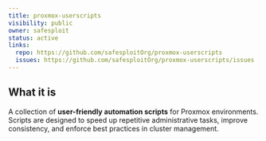 ```yaml
---
title: proxmox-userscripts
visibility: public
owner: safesploit
status: active
links:
  repo: https://github.com/safesploitOrg/proxmox-userscripts
  issues: https://github.com/safesploitOrg/proxmox-userscripts/issues
---
```


## What it is
A collection of **user-friendly automation scripts** for Proxmox environments.  
Scripts are designed to speed up repetitive administrative tasks, improve consistency, and enforce best practices in cluster management.